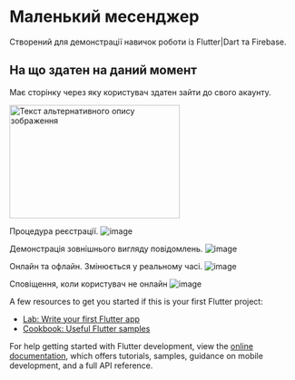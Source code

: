 # Маленький месенджер

Створений для демонстрації навичок роботи із Flutter|Dart та Firebase.

## На що здатен на даний момент

Має сторінку через яку користувач здатен зайти до свого акаунту.

<a href="посилання_на_збільшену_версію_зображення">
  <img src="https://github.com/Marikorzh/Little_messager/assets/55840494/8cc0c0bd-0824-4b92-b81f-af0f8fe078b1" alt="Текст альтернативного опису зображення" width="300" height="200">
</a>

Процедура реєстрації.
![image](https://github.com/Marikorzh/Little_messager/assets/55840494/16457167-6dc7-433e-a539-4dd0a80b4cbd)

Демонстрація зовнішнього вигляду повідомлень.
![image](https://github.com/Marikorzh/Little_messager/assets/55840494/82e9a29e-821d-46b6-b4e5-350ef1569b68)

Онлайн та офлайн. Змінюється у реальному часі.
![image](https://github.com/Marikorzh/Little_messager/assets/55840494/3a363fd3-d265-4d1b-810b-2e33a0358e53)

Сповіщення, коли користувач не онлайн
![image](https://github.com/Marikorzh/Little_messager/assets/55840494/825326af-342e-46af-982e-4f3b6e8a0f62)









A few resources to get you started if this is your first Flutter project:

- [Lab: Write your first Flutter app](https://docs.flutter.dev/get-started/codelab)
- [Cookbook: Useful Flutter samples](https://docs.flutter.dev/cookbook)

For help getting started with Flutter development, view the
[online documentation](https://docs.flutter.dev/), which offers tutorials,
samples, guidance on mobile development, and a full API reference.
